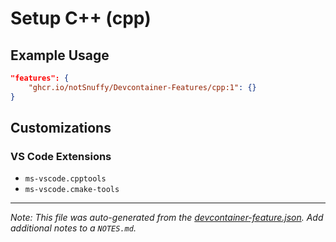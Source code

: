 
# Setup C++ (cpp)



## Example Usage

```json
"features": {
    "ghcr.io/notSnuffy/Devcontainer-Features/cpp:1": {}
}
```



## Customizations

### VS Code Extensions

- `ms-vscode.cpptools`
- `ms-vscode.cmake-tools`



---

_Note: This file was auto-generated from the [devcontainer-feature.json](https://github.com/notSnuffy/Devcontainer-Features/blob/main/src/cpp/devcontainer-feature.json).  Add additional notes to a `NOTES.md`._
